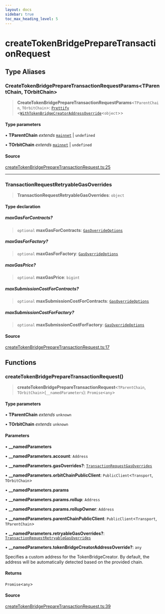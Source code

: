 ```yaml
---
layout: docs
sidebar: true
toc_max_heading_level: 5
---
```


# createTokenBridgePrepareTransactionRequest

## Type Aliases

### CreateTokenBridgePrepareTransactionRequestParams\<TParentChain, TOrbitChain\>

> **CreateTokenBridgePrepareTransactionRequestParams**\<`TParentChain`, `TOrbitChain`\>: [`Prettify`](types/utils.md#prettifyt) \<[`WithTokenBridgeCreatorAddressOverride`](types/createTokenBridgeTypes.md#withtokenbridgecreatoraddressoverridet)\<`object`\>\>

#### Type parameters

• **TParentChain** *extends* [`mainnet`](chains.md#mainnet) \| `undefined`

• **TOrbitChain** *extends* [`mainnet`](chains.md#mainnet) \| `undefined`

#### Source

[createTokenBridgePrepareTransactionRequest.ts:25](https://github.com/offchainlabs/arbitrum-orbit-sdk/blob/fa20b8d23170b5196c4c9cdb5fc2dfefa349f1c8/src/createTokenBridgePrepareTransactionRequest.ts#L25)

***

### TransactionRequestRetryableGasOverrides

> **TransactionRequestRetryableGasOverrides**: `object`

#### Type declaration

##### maxGasForContracts?

> `optional` **maxGasForContracts**: [`GasOverrideOptions`](utils/gasOverrides.md#gasoverrideoptions)

##### maxGasForFactory?

> `optional` **maxGasForFactory**: [`GasOverrideOptions`](utils/gasOverrides.md#gasoverrideoptions)

##### maxGasPrice?

> `optional` **maxGasPrice**: `bigint`

##### maxSubmissionCostForContracts?

> `optional` **maxSubmissionCostForContracts**: [`GasOverrideOptions`](utils/gasOverrides.md#gasoverrideoptions)

##### maxSubmissionCostForFactory?

> `optional` **maxSubmissionCostForFactory**: [`GasOverrideOptions`](utils/gasOverrides.md#gasoverrideoptions)

#### Source

[createTokenBridgePrepareTransactionRequest.ts:17](https://github.com/offchainlabs/arbitrum-orbit-sdk/blob/fa20b8d23170b5196c4c9cdb5fc2dfefa349f1c8/src/createTokenBridgePrepareTransactionRequest.ts#L17)

## Functions

### createTokenBridgePrepareTransactionRequest()

> **createTokenBridgePrepareTransactionRequest**\<`TParentChain`, `TOrbitChain`\>(`__namedParameters`): `Promise`\<`any`\>

#### Type parameters

• **TParentChain** *extends* `unknown`

• **TOrbitChain** *extends* `unknown`

#### Parameters

• **\_\_namedParameters**

• **\_\_namedParameters.account**: `Address`

• **\_\_namedParameters.gasOverrides?**: [`TransactionRequestGasOverrides`](utils/gasOverrides.md#transactionrequestgasoverrides)

• **\_\_namedParameters.orbitChainPublicClient**: `PublicClient`\<`Transport`, `TOrbitChain`\>

• **\_\_namedParameters.params**

• **\_\_namedParameters.params.rollup**: `Address`

• **\_\_namedParameters.params.rollupOwner**: `Address`

• **\_\_namedParameters.parentChainPublicClient**: `PublicClient`\<`Transport`, `TParentChain`\>

• **\_\_namedParameters.retryableGasOverrides?**: [`TransactionRequestRetryableGasOverrides`](createTokenBridgePrepareTransactionRequest.md#transactionrequestretryablegasoverrides)

• **\_\_namedParameters.tokenBridgeCreatorAddressOverride?**: `any`

Specifies a custom address for the TokenBridgeCreator. By default, the address will be automatically detected based on the provided chain.

#### Returns

`Promise`\<`any`\>

#### Source

[createTokenBridgePrepareTransactionRequest.ts:39](https://github.com/offchainlabs/arbitrum-orbit-sdk/blob/fa20b8d23170b5196c4c9cdb5fc2dfefa349f1c8/src/createTokenBridgePrepareTransactionRequest.ts#L39)

